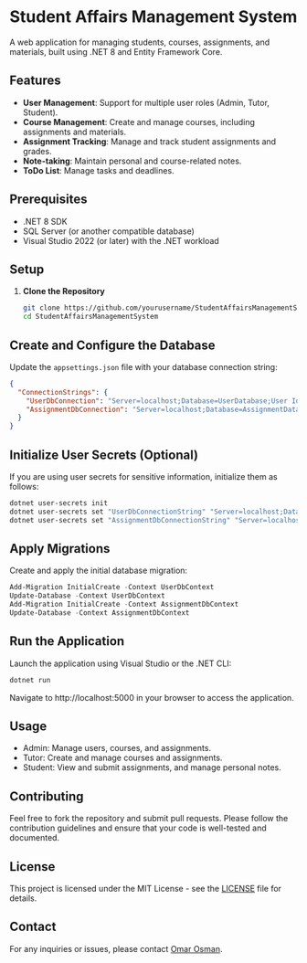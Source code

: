 # Student Affairs Management System

A web application for managing students, courses, assignments, and materials, built using .NET 8 and Entity Framework Core.

## Features

- **User Management**: Support for multiple user roles (Admin, Tutor, Student).
- **Course Management**: Create and manage courses, including assignments and materials.
- **Assignment Tracking**: Manage and track student assignments and grades.
- **Note-taking**: Maintain personal and course-related notes.
- **ToDo List**: Manage tasks and deadlines.

## Prerequisites

- .NET 8 SDK
- SQL Server (or another compatible database)
- Visual Studio 2022 (or later) with the .NET workload

## Setup

1. **Clone the Repository**

   ```bash
   git clone https://github.com/yourusername/StudentAffairsManagementSystem.git
   cd StudentAffairsManagementSystem
   ```
## Create and Configure the Database

Update the `appsettings.json` file with your database connection string:
```json
{
  "ConnectionStrings": {
    "UserDbConnection": "Server=localhost;Database=UserDatabase;User Id=yourId;Password=yourPassword;TrustServerCertificate=True;",
    "AssignmentDbConnection": "Server=localhost;Database=AssignmentDatabase;User Id=yourId;Password=yourPassword;TrustServerCertificate=True;"
  }
}
```

## Initialize User Secrets (Optional)

If you are using user secrets for sensitive information, initialize them as follows:
  ```bash
  dotnet user-secrets init
  dotnet user-secrets set "UserDbConnectionString" "Server=localhost;Database=UserDatabase;User Id=yourId;Password=yourPassword;TrustServerCertificate=True;",
  dotnet user-secrets set "AssignmentDbConnectionString" "Server=localhost;Database=AssignmentDatabase;User Id=yourId;Password=yourPassword;TrustServerCertificate=True;"
  ```

## Apply Migrations

Create and apply the initial database migration:
  ```powershell
  Add-Migration InitialCreate -Context UserDbContext
  Update-Database -Context UserDbContext
  Add-Migration InitialCreate -Context AssignmentDbContext
  Update-Database -Context AssignmentDbContext
  ```

## Run the Application

Launch the application using Visual Studio or the .NET CLI:
  ```bash
  dotnet run
  ```
Navigate to http://localhost:5000 in your browser to access the application.

## Usage
- Admin: Manage users, courses, and assignments.
- Tutor: Create and manage courses and assignments.
- Student: View and submit assignments, and manage personal notes.

## Contributing
Feel free to fork the repository and submit pull requests. Please follow the contribution guidelines and ensure that your code is well-tested and documented.

## License
This project is licensed under the MIT License - see the [LICENSE](https://github.com/sickoovit/StudentsAffaires/blob/master/LICENSE.txt) file for details.

## Contact
For any inquiries or issues, please contact [Omar Osman](https://www.linkedin.com/in/omarosmanenter/).
